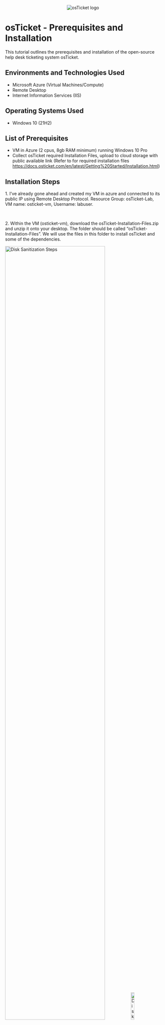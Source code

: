 <p align="center">
<img src="https://i.imgur.com/Clzj7Xs.png" alt="osTicket logo"/>
</p>

<h1>osTicket - Prerequisites and Installation</h1>
This tutorial outlines the prerequisites and installation of the open-source help desk ticketing system osTicket.<br />

<h2>Environments and Technologies Used</h2>

- Microsoft Azure (Virtual Machines/Compute)
- Remote Desktop
- Internet Information Services (IIS)

<h2>Operating Systems Used </h2>

- Windows 10</b> (21H2)

<h2>List of Prerequisites</h2>

- VM in Azure (2 cpus, 8gb RAM minimum) running Windows 10 Pro
- Collect osTicket required Installation Files, upload to cloud storage with public available link (Refer to for required installation files https://docs.osticket.com/en/latest/Getting%20Started/Installation.html)

<h2>Installation Steps</h2>

<p>
1. I've already gone ahead and created my VM in azure and connected to its public IP using Remote Desktop Protocol. Resource Group: osTicket-Lab, VM name: osticket-vm, Username: labuser.
</p>
<br />

<p>
2. Within the VM (osticket-vm), download the osTicket-Installation-Files.zip and unzip it onto your desktop. The folder should be called “osTicket-Installation-Files”. We will use the files in this folder to install osTicket and some of the dependencies.
</p>
<img src="https://i.imgur.com/d0A1Dqj.png" height="80%" width="80%" alt="Disk Sanitization Steps"/>
<img src="https://i.imgur.com/3ZHlvEc.png" height="15%" width="15%" alt="Disk Sanitization Steps"/>
</p>
<br />

<p>
<img src="https://i.imgur.com/DJmEXEB.png" height="80%" width="80%" alt="Disk Sanitization Steps"/>
</p>
<p>
Lorem ipsum dolor sit amet, consectetur adipiscing elit, sed do eiusmod tempor incididunt ut labore et dolore magna aliqua. Ut enim ad minim veniam, quis nostrud exercitation ullamco laboris nisi ut aliquip ex ea commodo consequat. Duis aute irure dolor in reprehenderit in voluptate velit esse cillum dolore eu fugiat nulla pariatur.
</p>
<br />

<p>
<img src="https://i.imgur.com/DJmEXEB.png" height="80%" width="80%" alt="Disk Sanitization Steps"/>
</p>
<p>
Lorem ipsum dolor sit amet, consectetur adipiscing elit, sed do eiusmod tempor incididunt ut labore et dolore magna aliqua. Ut enim ad minim veniam, quis nostrud exercitation ullamco laboris nisi ut aliquip ex ea commodo consequat. Duis aute irure dolor in reprehenderit in voluptate velit esse cillum dolore eu fugiat nulla pariatur.
</p>
<br />

